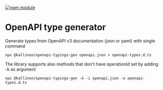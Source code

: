 [![npm module](https://badge.fury.io/js/@kallinen%2Fopenapi-typings-gen.svg)](https://www.npmjs.org/package/@kallinen/openapi-typings-gen)

# OpenAPI type generator

Generate types from OpenAPI v3 documentation (json or yaml) with single command

```
npx @kallinen/openapi-typings-gen openapi.json > openapi-types.d.ts
```

The library supports also methods that don't have operationId set by adding -k as argument

```
npx @kallinen/openapi-typings-gen -k -i openapi.json -o openapi-types.d.ts
```
